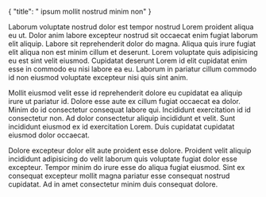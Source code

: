 {
  "title": " ipsum mollit nostrud minim non"
}

Laborum voluptate nostrud dolor est tempor nostrud Lorem proident aliqua eu ut. Dolor anim labore excepteur nostrud sit occaecat enim fugiat laborum elit aliquip. Labore sit reprehenderit dolor do magna. Aliqua quis irure fugiat elit aliqua non est minim cillum et deserunt. Lorem voluptate quis adipisicing eu est sint velit eiusmod. Cupidatat deserunt Lorem id elit cupidatat enim esse in commodo eu nisi labore ea eu. Laborum in pariatur cillum commodo id non eiusmod voluptate excepteur nisi quis sint anim.

Mollit eiusmod velit esse id reprehenderit dolore eu cupidatat ea aliquip irure ut pariatur id. Dolore esse aute ex cillum fugiat occaecat ea dolor. Minim do id consectetur consequat labore qui. Incididunt exercitation id id consectetur non. Ad dolor consectetur aliquip incididunt et velit. Sunt incididunt eiusmod ex id exercitation Lorem. Duis cupidatat cupidatat eiusmod dolor occaecat.

Dolore excepteur dolor elit aute proident esse dolore. Proident velit aliquip incididunt adipisicing do velit laborum quis voluptate fugiat dolor esse excepteur. Tempor minim do irure esse do aliqua fugiat eiusmod. Sint ex consequat excepteur mollit magna pariatur esse consequat nostrud cupidatat. Ad in amet consectetur minim duis consequat dolore.